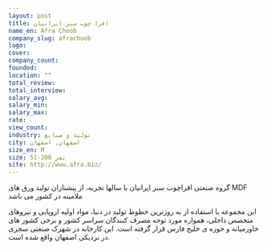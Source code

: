 ```yaml
---
layout: post
title: افرا چوب سبز ایرانیان
name_en: Afra Choob
company_slug: afrachoob
logo: 
cover: 
company_count:
founded:
location: ""
total_review: 
total_interview: 
salary_avg: 
salary_min: 
salary_max: 
rate: 
view_count: 
industry: تولید و صنایع
city: اصفهان, اصفهان
size_en: M
size: 51-200 نفر
site: http://www.afra.biz/
---
```


گروه صنعتی افراچوب سبز ایرانیان با سالها تجربه، از پیشتازان تولید ورق های MDF ملامینه در کشور می باشد

این مجموعه با استفاده از به روزترین خطوط تولید در دنیا، مواد اولیه اروپایی و نیروهای متخصص داخلی، همواره مورد توجه مصرف کنندگان سراسر کشور و برخی کشور های خاورمیانه و حوزه ی خلیج فارس قرار گرفته است. این کارخانه در شهرک صنعتی سجزی در نزدیکی اصفهان واقع شده است.